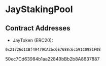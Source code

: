 # JayStakingPool

## Contract Addresses
- JayToken (ERC20):
```plaintext
0x21726d1CBf49479CA2bc6E7688c6c591C0981F08
```


50ec7Cd63984b1aa22849bBb2b8A8637887
```

